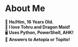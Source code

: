 # About Me
👦 **He/Him, 16 Years Old.**      
🐉 **I love Tohru and Dragon Maid!**    
🖥️ **Uses Python, PowerShell, AHK!**       
🔴 **Answers to Aetopia or Topito!**           
